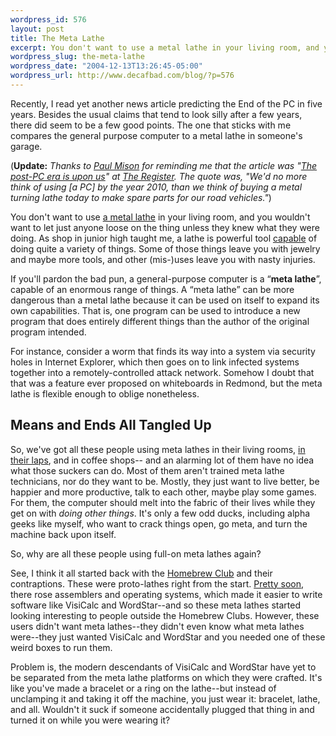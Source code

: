 ```yaml
--- 
wordpress_id: 576
layout: post
title: The Meta Lathe
excerpt: You don't want to use a metal lathe in your living room, and you wouldn't want to let just anyone loose on the thing unless they knew what they were doing.  As shop in junior high taught me, a lathe is powerful tool capable of doing quite a variety of things.  Some of those things leave you with jewelry and maybe more tools, and other (mis-)uses leave you with nasty injuries.
wordpress_slug: the-meta-lathe
wordpress_date: "2004-12-13T13:26:45-05:00"
wordpress_url: http://www.decafbad.com/blog/?p=576
---
```

Recently, I read yet another news article predicting the End of the PC in five years.  Besides the usual claims that tend to look silly after a few years, there did seem to be a few good points.  The one that sticks with me compares the general purpose computer to a metal lathe in someone's garage.  

(**Update:** *Thanks to [Paul Mison](http://husk.org/blog/) for reminding me that the article was "[The post-PC era is upon us](http://www.theregister.co.uk/2004/12/06/post_pc_era/)" at [The Register](http://www.theregister.co.uk/).  The quote was, "We'd no more think of using [a PC] by the year 2010, than we think of buying a metal turning lathe today to make spare parts for our road vehicles."*)

You don't want to use [a metal lathe][metallathepic] in your living room, and you wouldn't want to let just anyone loose on the thing unless they knew what they were doing.  As shop in junior high taught me, a lathe is powerful tool [capable][metallathe] of doing quite a variety of things.  Some of those things leave you with jewelry and maybe more tools, and other (mis-)uses leave you with nasty injuries.

If you'll pardon the bad pun, a general-purpose computer is a &#8220;**meta lathe**&#8221;, capable of an enormous range of things.  A &#8220;meta lathe&#8221; can be more dangerous than a metal lathe because it can be used on itself to expand its own capabilities.  That is, one program can be used to introduce a new program that does entirely different things than the author of the original program intended.

For instance, consider a worm that finds its way into a system via security holes in Internet Explorer, which then goes on to link infected systems together into a remotely-controlled attack network.  Somehow I doubt that that was a feature ever proposed on whiteboards in Redmond, but the meta lathe is flexible enough to oblige nonetheless.

Means and Ends All Tangled Up
-----------------------------

So, we've got all these people using meta lathes in their living rooms, [in their laps][laptops], and in coffee shops-- and an alarming lot of them have no idea what those suckers can do.  Most of them aren't trained meta lathe technicians, nor do they want to be.  Mostly, they just want to live better, be happier and more productive, talk to each other, maybe play some games.  For them, the computer should melt into the fabric of their lives while they get on with *doing other things*.  It's only a few odd ducks, including alpha geeks like myself, who want to crack things open, go meta, and turn the machine back upon itself.  

So, why are all these people using full-on meta lathes again?  

See, I think it all started back with the [Homebrew Club][homebrew] and their contraptions.  These were proto-lathes right from the start.  [Pretty soon][visicalc], there rose assemblers and operating systems, which made it easier to write software like VisiCalc and WordStar--and so these meta lathes started looking interesting to people outside the Homebrew Clubs.  However, these users didn't want meta lathes--they didn't even know what meta lathes were--they just wanted VisiCalc and WordStar and you needed one of these weird boxes to run them.  

Problem is, the modern descendants of VisiCalc and WordStar have yet to be separated from the meta lathe platforms on which they were crafted.  It's like you've made a bracelet or a ring on the lathe--but instead of unclamping it and taking it off the machine, you just wear it: bracelet, lathe, and all.  Wouldn't it suck if someone accidentally plugged that thing in and turned it on while you were wearing it?

[pacman]: http://www.geocities.jp/nchikada/pac/
[visicalc]: http://www.thocp.net/timeline/1978.htm
[homebrew]: http://www.thocp.net/timeline/1976.htm
[embeddedlinux]: http://www.linuxdevices.com/
[imovie]: http://www.apple.com/ilife/imovie/
[garageband]: http://www.apple.com/ilife/garageband/
[metallathe]: http://www.baileycraft.com/spsd400.htm
[geb]: http://www.amazon.com/exec/obidos/tg/detail/-/0465026567/qid=1102711352/sr=8-1/ref=pd_csp_1/103-2224698-6674213?v=glance&#38;s=books&#38;n=507846
[invisiblecomputer]: http://www.amazon.com/exec/obidos/ASIN/0262640414/0xdecafbad-20
[metallathepic]: http://www.baileycraft.com/sd400pic.htm
[yinyang]: http://www.drunkenblog.com/drunkenblog-archives/000356.html
[laptops]: http://my.webmd.com/content/article/98/104676.htm?z=1728_00000_1000_nb_01
[homeappliances]: http://www.decafbad.com/blog/2004/05/10/homebrew_entertainment_appliances_cheap_open_and_embattled
[wherepcheaded]: http://www.fortune.com/fortune/fastforward/0,15704,955951,00.html
[endofpcnigh]: http://www.theregister.co.uk/2004/01/15/the_end_of_the_pc/
[kurobox]: http://www.revolutionstore.com/
[linkstation]: http://www.buffalotech.com/wireless/products/NetworkProducts/HDH120LAN.html
[linksys_nslu2]: http://www.tomsnetworking.com/Sections-article85-page1.php
[gumstix]: http://www.gumstix.com/sys_tinycomp.html
[jini_endofdesktop]: http://www.artima.com/jini/jiniology/vision2.html
[home_motor]: http://gc.sfc.keio.ac.jp/class/2003_gc00001/slides/15/15.html
[home_motor_search]: http://www.google.com/search?q=+%22Home+Motor%22+%248.75+catalog+-domain&#38;btnG=Search
